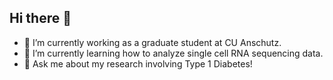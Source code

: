 ## Hi there 👋
- 🔭 I’m currently working as a graduate student at CU Anschutz.
- 🌱 I’m currently learning how to analyze single cell RNA sequencing data.
- 💬 Ask me about my research involving Type 1 Diabetes!
<!--
**leejes2/leejes2** is a ✨ _special_ ✨ repository because its `README.md` (this file) appears on your GitHub profile.

Here are some ideas to get you started:

- 🔭 I’m currently working as a graduate student at CU Anschutz.
- 🌱 I’m currently learning how to analyze single cell RNA sequencing data.
- 👯 I’m looking to collaborate on ...
- 🤔 I’m looking for help with ...
- 💬 Ask me about my research involving Type 1 Diabetes...
- 📫 How to reach me: ...
- 😄 Pronouns: she/her
- ⚡ Fun fact: ...
-->
